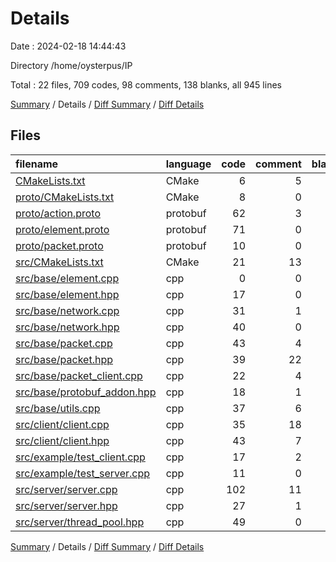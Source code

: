 # Details

Date : 2024-02-18 14:44:43

Directory /home/oysterpus/IP

Total : 22 files,  709 codes, 98 comments, 138 blanks, all 945 lines

[Summary](results.md) / Details / [Diff Summary](diff.md) / [Diff Details](diff-details.md)

## Files
| filename | language | code | comment | blank | total |
| :--- | :--- | ---: | ---: | ---: | ---: |
| [CMakeLists.txt](/CMakeLists.txt) | CMake | 6 | 5 | 4 | 15 |
| [proto/CMakeLists.txt](/proto/CMakeLists.txt) | CMake | 8 | 0 | 1 | 9 |
| [proto/action.proto](/proto/action.proto) | protobuf | 62 | 3 | 15 | 80 |
| [proto/element.proto](/proto/element.proto) | protobuf | 71 | 0 | 16 | 87 |
| [proto/packet.proto](/proto/packet.proto) | protobuf | 10 | 0 | 2 | 12 |
| [src/CMakeLists.txt](/src/CMakeLists.txt) | CMake | 21 | 13 | 12 | 46 |
| [src/base/element.cpp](/src/base/element.cpp) | cpp | 0 | 0 | 1 | 1 |
| [src/base/element.hpp](/src/base/element.hpp) | cpp | 17 | 0 | 5 | 22 |
| [src/base/network.cpp](/src/base/network.cpp) | cpp | 31 | 1 | 5 | 37 |
| [src/base/network.hpp](/src/base/network.hpp) | cpp | 40 | 0 | 10 | 50 |
| [src/base/packet.cpp](/src/base/packet.cpp) | cpp | 43 | 4 | 6 | 53 |
| [src/base/packet.hpp](/src/base/packet.hpp) | cpp | 39 | 22 | 6 | 67 |
| [src/base/packet_client.cpp](/src/base/packet_client.cpp) | cpp | 22 | 4 | 4 | 30 |
| [src/base/protobuf_addon.hpp](/src/base/protobuf_addon.hpp) | cpp | 18 | 1 | 0 | 19 |
| [src/base/utils.cpp](/src/base/utils.cpp) | cpp | 37 | 6 | 9 | 52 |
| [src/client/client.cpp](/src/client/client.cpp) | cpp | 35 | 18 | 8 | 61 |
| [src/client/client.hpp](/src/client/client.hpp) | cpp | 43 | 7 | 8 | 58 |
| [src/example/test_client.cpp](/src/example/test_client.cpp) | cpp | 17 | 2 | 3 | 22 |
| [src/example/test_server.cpp](/src/example/test_server.cpp) | cpp | 11 | 0 | 2 | 13 |
| [src/server/server.cpp](/src/server/server.cpp) | cpp | 102 | 11 | 10 | 123 |
| [src/server/server.hpp](/src/server/server.hpp) | cpp | 27 | 1 | 5 | 33 |
| [src/server/thread_pool.hpp](/src/server/thread_pool.hpp) | cpp | 49 | 0 | 6 | 55 |

[Summary](results.md) / Details / [Diff Summary](diff.md) / [Diff Details](diff-details.md)